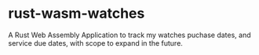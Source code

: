 # rust-wasm-watches
A Rust Web Assembly Application to track my watches puchase dates, and service due dates, with scope to expand in the future.
